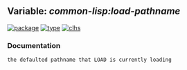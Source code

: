 ## Variable: ***common-lisp:*load-pathname****
[![package](https://img.shields.io/badge/Package-COMMON--LISP-5f9ea0.svg?style=social&colorA=999999)](../) [![type](https://img.shields.io/badge/Type-Variable-5f9ea0.svg?style=social&colorA=999999)](../#variable) [![clhs](https://img.shields.io/badge/CLHS-*LOAD--PATHNAME*-5f9ea0.svg?style=social&colorA=999999)](http://www.lispworks.com/documentation/HyperSpec/Body/v_ld_pns.htm) 
### Documentation
```
the defaulted pathname that LOAD is currently loading
```

